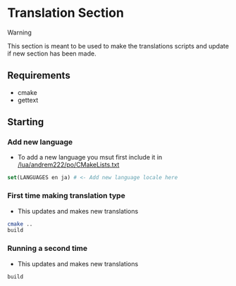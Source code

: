 # Translation Section

> [!WARNING]
> This section is meant to be used to make the translations
> scripts and update if new section has been made.

## Requirements

- cmake
- gettext

## Starting

### Add new language

- To add a new language you msut first include it in [/lua/andrem222/po/CMakeLists.txt](/lua/andrem222/po/CMakeLists.txt)

```cmake
set(LANGUAGES en ja) # <- Add new language locale here
```

### First time making translation type

- This updates and makes new translations

```sh
cmake ..
build
```

### Running a second time

- This updates and makes new translations

```sh
build
```
